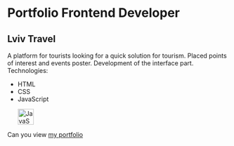 # Portfolio Frontend Developer
## Lviv Travel
A platform for tourists looking for a quick solution for tourism. Placed points of interest and events poster.
Development of the interface part.
Technologies:
- HTML
- CSS 
- JavaScript <p align="left">
<a href="https://developer.mozilla.org/en-US/docs/Web/JavaScript" target="_blank" rel="noreferrer"><img src="https://raw.githubusercontent.com/danielcranney/readme-generator/main/public/icons/skills/javascript-colored.svg" width="36" height="36" alt="JavaScript" /></a>

Can you view [my portfolio](https://alexvrbk.github.io/xiaomi_bike/)
